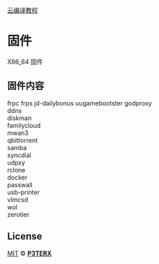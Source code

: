[云编译教程](https://p3terx.com/archives/build-openwrt-with-github-actions.html)

# 固件
X86_64 固件

## 固件内容
frpc
frps
jd-dailybonus
uugamebootster
godproxy  
ddns  
diskman  
familycloud  
mwan3  
qbittorrent  
samba  
syncdial  
udpxy  
rclone  
docker  
passwall  
usb-printer  
vlmcsd  
wol  
zerotier  


## License

[MIT](https://github.com/P3TERX/Actions-OpenWrt/blob/main/LICENSE) © [**P3TERX**](https://p3terx.com)
